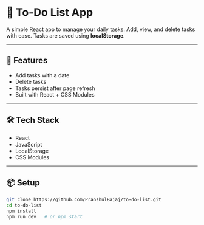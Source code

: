 # 📝 To-Do List App

A simple React app to manage your daily tasks. Add, view, and delete tasks with ease. Tasks are saved using **localStorage**.

---

## 🚀 Features

- Add tasks with a date
- Delete tasks
- Tasks persist after page refresh
- Built with React + CSS Modules

---

## 🛠️ Tech Stack

- React
- JavaScript
- LocalStorage
- CSS Modules

---

## 📦 Setup

```bash
git clone https://github.com/PranshulBajaj/to-do-list.git
cd to-do-list
npm install
npm run dev   # or npm start
